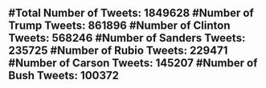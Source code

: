 #Total Number of Tweets: 1849628 
#Number of Trump Tweets: 861896
#Number of Clinton Tweets: 568246
#Number of Sanders Tweets: 235725
#Number of Rubio Tweets: 229471
#Number of Carson Tweets: 145207
#Number of Bush Tweets: 100372
---
